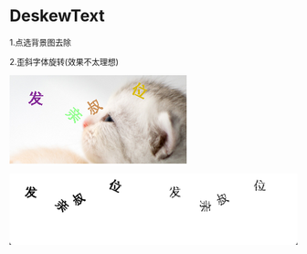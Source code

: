 # DeskewText
1.点选背景图去除

2.歪斜字体旋转(效果不太理想)


![14b676d9c5b89ac0e1c3728295f4d444_发-叔-位.png](sample/14b676d9c5b89ac0e1c3728295f4d444_发-叔-位.png)

![img.png](sample/img.png)